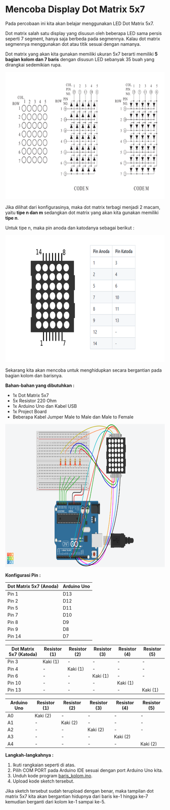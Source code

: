 # Mencoba Display Dot Matrix 5x7

Pada percobaan ini kita akan belajar menggunakan LED Dot Matrix 5x7.

Dot matrix salah satu display yang disusun oleh beberapa LED sama persis seperti 7 segment, hanya saja berbeda pada segmennya. Kalau dot matrix segmennya menggunakan dot atau titik sesuai dengan namanya.

Dot matrix yang akan kita gunakan memiliki ukuran 5x7 berarti memiliki **5 bagian kolom dan 7 baris** dengan disusun LED sebanyak 35 buah yang dirangkai sedemikian rupa.

<p align="center">
<img src="/Gambar/dot-matrix-5x7.png" height="400">
</p>

Jika dilihat dari konfigurasinya, maka dot matrix terbagi menjadi 2 macam, yaitu **tipe n dan m** sedangkan dot matrix yang akan kita gunakan memiliki **tipe n**.

Untuk tipe n, maka pin anoda dan katodanya sebagai berikut :

<p align="center">
<img src="/Gambar/dot-matrix-5x7(2).png" height="400">
</p>

Sekarang kita akan mencoba untuk menghidupkan secara bergantian pada bagian kolom dan barisnya.

**Bahan-bahan yang dibutuhkan :**
* 1x Dot Matrix 5x7
* 5x Resistor 220 Ohm
* 1x Arduino Uno dan Kabel USB
* 1x Project Board
* Beberapa Kabel Jumper Male to Male dan Male to Female

<p align="center">
<img src="/Gambar/rangkaian-dot-matrix-5x7 (2).png" height="450">
</p>

**Konfigurasi Pin :**

| Dot Matrix 5x7 (Anoda) | Arduino Uno | 
| ------------- | ------------- |
| Pin 1 | D13  |
| Pin 2 | D12 |
| Pin 5 | D11 |
| Pin 7 | D10  |
| Pin 8 | D9  |
| Pin 9 | D8  |
| Pin 14 | D7  |

| Dot Matrix 5x7 (Katoda) | Resistor (1) | Resistor (2) |Resistor (3) |Resistor (4) |Resistor (5) |
| ------------- | ------------- |------------- |------------- |------------- |------------- |
| Pin 3 | Kaki (1) | - | - | - | - |
| Pin 4 | - | Kaki (1) | - | - | - |
| Pin 6 | - |-  | Kaki (1)  | - | - |
| Pin 10 |-  |-  |-  | Kaki (1)  |  |
| Pin 13 | - | - | - | -  | Kaki (1) |

| Arduino Uno | Resistor (1) | Resistor (2) |Resistor (3) |Resistor (4) |Resistor (5) |
| ------------- | ------------- |------------- |------------- |------------- |------------- |
| A0 | Kaki (2) | - | - | - | - |
| A1 | - | Kaki (2) | - | - | - |
| A2 | - |-  | Kaki (2)  | - | - |
| A3 |-  |-  |-  | Kaki (2)  |  |
| A4 | - | - | - | -  | Kaki (2) |

**Langkah-langkahnya :**
1. Ikuti rangkaian seperti di atas.
2. Pilih COM PORT pada Arduino IDE sesuai dengan port Arduino Uno kita.
3. Unduh kode program [baris_kolom.ino](https://github.com/userdw/Trainer_Mikrokontroler_Arduino/blob/main/E_Bermain-main%20dengan%20Display/03_Menampilkan%20Digit%20Angka%20dengan%20Dot%20Matrix%205x7/baris_kolom_dotmatrix.ino).
4. Upload kode sketch tersebut.

Jika sketch tersebut sudah terupload dengan benar, maka tampilan dot matrix 5x7 kita akan bergantian hidupnya dari baris ke-1 hingga ke-7 kemudian berganti dari kolom ke-1 sampai ke-5.
